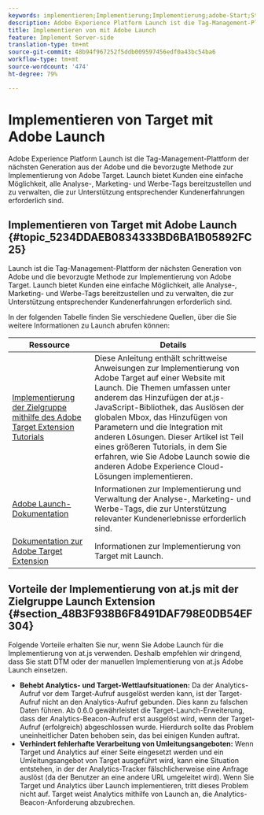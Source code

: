 ```yaml
---
keywords: implementieren;Implementierung;Implementierung;adobe-Start;Start;Rennen;Umleiten;Erlebnis-Plattformstart
description: Adobe Experience Platform Launch ist die Tag-Management-Plattform der nächsten Generation aus der Adobe und die bevorzugte Methode zur Implementierung von Adobe Target. Launch bietet Kunden eine einfache Möglichkeit, alle Analyse-, Marketing- und Werbe-Tags bereitzustellen und zu verwalten, die zur Unterstützung entsprechender Kundenerfahrungen erforderlich sind.
title: Implementieren von mit Adobe Launch
feature: Implement Server-side
translation-type: tm+mt
source-git-commit: 48b94f967252f5ddb009597456edf0a43bc54ba6
workflow-type: tm+mt
source-wordcount: '474'
ht-degree: 79%

---
```



# Implementieren von Target mit Adobe Launch

Adobe Experience Platform Launch ist die Tag-Management-Plattform der nächsten Generation aus der Adobe und die bevorzugte Methode zur Implementierung von Adobe Target. Launch bietet Kunden eine einfache Möglichkeit, alle Analyse-, Marketing- und Werbe-Tags bereitzustellen und zu verwalten, die zur Unterstützung entsprechender Kundenerfahrungen erforderlich sind.

## Implementieren von Target mit Adobe Launch {#topic_5234DDAEB0834333BD6BA1B05892FC25}

Launch ist die Tag-Management-Plattform der nächsten Generation von Adobe und die bevorzugte Methode zur Implementierung von Adobe Target. Launch bietet Kunden eine einfache Möglichkeit, alle Analyse-, Marketing- und Werbe-Tags bereitzustellen und zu verwalten, die zur Unterstützung entsprechender Kundenerfahrungen erforderlich sind.

In der folgenden Tabelle finden Sie verschiedene Quellen, über die Sie weitere Informationen zu Launch abrufen können:

| Ressource | Details |
|--- |--- |
| [Implementierung der Zielgruppe mithilfe des Adobe Target Extension Tutorials](https://experienceleague.adobe.com/docs/experience-cloud/implementing-in-websites-with-launch/implement-solutions/target.html) | Diese Anleitung enthält schrittweise Anweisungen zur Implementierung von Adobe Target auf einer Website mit Launch. Die Themen umfassen unter anderem das Hinzufügen der at.js-JavaScript-Bibliothek, das Auslösen der globalen Mbox, das Hinzufügen von Parametern und die Integration mit anderen Lösungen. Dieser Artikel ist Teil eines größeren Tutorials, in dem Sie erfahren, wie Sie Adobe Launch sowie die anderen Adobe Experience Cloud-Lösungen implementieren. |
| [Adobe Launch-Dokumentation](https://experienceleague.adobe.com/docs/launch/using/intro/get-started/quick-start.html) | Informationen zur Implementierung und Verwaltung der Analyse-, Marketing- und Werbe-Tags, die zur Unterstützung relevanter Kundenerlebnisse erforderlich sind. |
| [Dokumentation zur Adobe Target Extension](https://experienceleague.adobe.com/docs/launch/using/extensions-ref/adobe-extension/target-extension/overview.html) | Informationen zur Implementierung von Target mit Launch. |

## Vorteile der Implementierung von at.js mit der Zielgruppe Launch Extension {#section_48B3F938B6F8491DAF798E0DB54EF304}

Folgende Vorteile erhalten Sie nur, wenn Sie Adobe Launch für die Implementierung von at.js verwenden. Deshalb empfehlen wir dringend, dass Sie statt DTM oder der manuellen Implementierung von at.js Adobe Launch einsetzen.

* **Behebt Analytics- und Target-Wettlaufsituationen:** Da der Analytics-Aufruf vor dem Target-Aufruf ausgelöst werden kann, ist der Target-Aufruf nicht an den Analytics-Aufruf gebunden. Dies kann zu falschen Daten führen. Ab 0.6.0 gewährleistet die Target-Launch-Erweiterung, dass der Analytics-Beacon-Aufruf erst ausgelöst wird, wenn der Target-Aufruf (erfolgreich) abgeschlossen wurde. Hierdurch sollte das Problem uneinheitlicher Daten behoben sein, das bei einigen Kunden auftrat.
* **Verhindert fehlerhafte Verarbeitung von Umleitungsangeboten:** Wenn Target und Analytics auf einer Seite eingesetzt werden und ein Umleitungsangebot von Target ausgeführt wird, kann eine Situation entstehen, in der der Analytics-Tracker fälschlicherweise eine Anfrage auslöst (da der Benutzer an eine andere URL umgeleitet wird). Wenn Sie Target und Analytics über Launch implementieren, tritt dieses Problem nicht auf. Target weist Analytics mithilfe von Launch an, die Analytics-Beacon-Anforderung abzubrechen.
